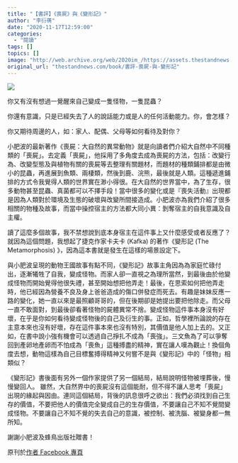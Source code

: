 ```yaml
---
title: "【書評】《喪屍》與《變形記》"
author: "李衍蒨"
date: "2020-11-17T12:59:00"
categories:
  - "閱讀"
tags: []
topics: []
image: "http://web.archive.org/web/2020im_/https://assets.thestandnews.com/media/photos/Untitled-1-10_cvNQe_q3xo9GI.png"
original_url: "thestandnews.com/book/書評-喪屍-與-變形記"
---
```

![](http://web.archive.org/web/2020im_/https://assets.thestandnews.com/media/photos/Untitled-1-10_cvNQe_q3xo9GI.png)

你又有沒有想過一覺醒來自己變成一隻怪物，一隻昆蟲？

你還有意識，只是已經失去了人的說話能力或是人的任何活動能力。你，會怎樣？

你又期待周邊的人，如：家人、配偶、父母等如何看待及對你？

小肥波的最新著作《喪屍：大自然的異常動物》就是向讀者們介紹大自然中不同種類的「喪屍」。去定義「喪屍」，他採用了多角度去成為喪屍的方法，包括：改變行為、改變型態及與植物有關的喪屍等去整理有關題材，而題材的種類鋪排都是由微小的昆蟲，再進展到魚類、兩棲類，然後到鹿、浣熊，最後就是人類。這種遞進鋪排的方式令我覺得人類的世界實在渺小得很。在大自然的世界當中，為了生存，很多動物甚至昆蟲、真菌都可以不擇手段！當中很多的變化或是『喪失活動』出現都是因為人類對於環境及生態的破壞與改變所間接造成。小肥波亦為我們介紹了很多相關的物種及故事，而當中操控宿主的方法都大同小異：剝奪宿主的自我意識及自主權。

讀了這麼多個故事，我不禁想說到底本身宿主在這件事上又什麼感受或者反應了？就因為這個問題，我想起了捷克作家卡夫卡 (Kafka) 的著作《變形記 (The Metamorphosis) 》，因為這本書就是發生在這樣的場景設定下。

與小肥波呈現的動物王國故事有點不同，《變形記》故事主角因為為家庭忙碌付出，逐漸犧牲了自我，變成怪物。而家人卻一直視之為理所當然，到最後由於他變成怪物而開始覺得他很失禮，甚至開始想把他弄走！最後，在思索如何把他弄走時，他已經因為營養不良及身上爸爸造成的傷口併發症而死去。有趣是妹妹反應一路的變化，她一直以來是最照顧哥哥的，但在後期卻是她提出要把他除走。而父母一直不敢面對，到最後卻看著怪物的屍體異常不捨。變成怪物這件事本身沒有好壞，在乎是你如何看待變成怪物後的自己及衍生的事。正如，哲學裡所論說的存在主意本來也沒有好壞，存在這件事本來也沒有特別，其價值是他人加上去的。又正如，在書中說小強有機會可以透過自己掙扎不成為「喪強」。三文魚為了可以爭奪回到產卵地產卵而不怕成為「喪魚」這種搏盡的精神，實在讓人嘆為觀止！換個角度去想，動物這樣為自己目標奮搏得精神又何嘗不是與《變形記》中的「怪物」相類似？

《變形記》書後面有另外一個作家提供了另一個結局，結局說明怪物被埋葬後，慢慢變回人。 雖然，大自然界中的喪屍沒有這個能耐，但不得不讓人思考「喪屍」出現的緣起與因由。連同這個結局，背後的訊息很呼之欲出：我們必須找到自己生存的價值，不要把他人的價值完全變成自己的生存價值，不要讓自己不知不覺間變成怪物。不要讓自己不知不覺的失去自己的意識，被控制、被洗腦、被變身都一無所知。

謝謝小肥波及蜂鳥出版社贈書！

原刊於[作者 Facebook 專頁](http://web.archive.org/web/20211122073335/https://www.facebook.com/winsomeboneroom/)